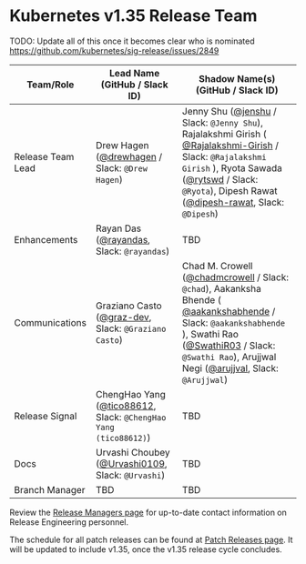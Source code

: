 # Kubernetes v1.35 Release Team

TODO: Update all of this once it becomes clear who is nominated
https://github.com/kubernetes/sig-release/issues/2849

| **Team/Role**     | **Lead Name** (**GitHub / Slack ID**)                                                           | **Shadow Name(s) (GitHub / Slack ID)** |
| ----------------- | ----------------------------------------------------------------------------------------------- | -------------------------------------- |
| Release Team Lead | Drew Hagen ([@drewhagen](https://github.com/drewhagen) / Slack: `@Drew Hagen`)                  | Jenny Shu ([@jenshu](https://github.com/jenshu) / Slack: `@Jenny Shu`), Rajalakshmi Girish ( [@Rajalakshmi-Girish](https://github.com/Rajalakshmi-Girish) / Slack: `@Rajalakshmi Girish` ), Ryota Sawada ([@rytswd](https://github.com/rytswd) / Slack: `@Ryota`), Dipesh Rawat ([@dipesh-rawat](https://github.com/dipesh-rawat), Slack: `@Dipesh`)                                     |
| Enhancements      | Rayan Das ([@rayandas](https://github.com/rayandas), Slack: `@rayandas`)                        | TBD                                    |
| Communications    | Graziano Casto ([@graz-dev](https://github.com/graz-dev), Slack: `@Graziano Casto`)             | Chad M. Crowell ([@chadmcrowell](https://github.com/chadmcrowell) / Slack: `@chad`), Aakanksha Bhende ( [@aakankshabhende](https://github.com/aakankshabhende) / Slack: `@aakankshabhende` ), Swathi Rao ([@SwathiR03](https://github.com/SwathiR03) / Slack: `@Swathi Rao`), Arujjwal Negi ([@arujjval](https://github.com/arujjval), Slack: `@Arujjwal`)                                    |
| Release Signal    | ChengHao Yang ([@tico88612](https://github.com/tico88612), Slack: `@ChengHao Yang (tico88612)`) | TBD                                    |
| Docs              | Urvashi Choubey ([@Urvashi0109](https://github.com/Urvashi0109), Slack: `@Urvashi`)             | TBD                                    |
| Branch Manager    | TBD                                                                                             | TBD                                    |

Review the [Release Managers page](https://github.com/kubernetes/website/blob/main/content/en/releases/release-managers.md) for up-to-date contact information on Release Engineering personnel.

The schedule for all patch releases can be found at [Patch Releases page](https://github.com/kubernetes/website/blob/main/content/en/releases/patch-releases.md). It will be updated to include v1.35, once the v1.35 release cycle concludes.

